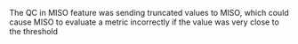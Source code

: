 The QC in MISO feature was sending truncated values to MISO, which could cause MISO to evaluate a
metric incorrectly if the value was very close to the threshold
